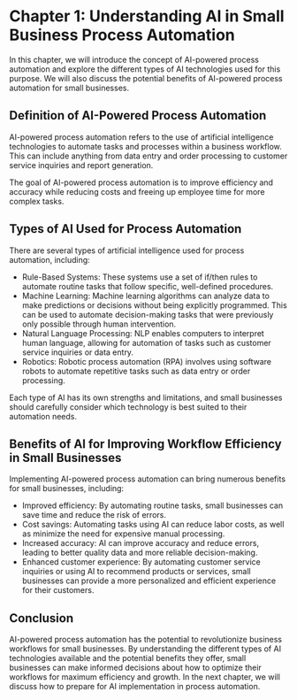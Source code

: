 Chapter 1: Understanding AI in Small Business Process Automation
================================================================

In this chapter, we will introduce the concept of AI-powered process automation and explore the different types of AI technologies used for this purpose. We will also discuss the potential benefits of AI-powered process automation for small businesses.

Definition of AI-Powered Process Automation
-------------------------------------------

AI-powered process automation refers to the use of artificial intelligence technologies to automate tasks and processes within a business workflow. This can include anything from data entry and order processing to customer service inquiries and report generation.

The goal of AI-powered process automation is to improve efficiency and accuracy while reducing costs and freeing up employee time for more complex tasks.

Types of AI Used for Process Automation
---------------------------------------

There are several types of artificial intelligence used for process automation, including:

* Rule-Based Systems: These systems use a set of if/then rules to automate routine tasks that follow specific, well-defined procedures.
* Machine Learning: Machine learning algorithms can analyze data to make predictions or decisions without being explicitly programmed. This can be used to automate decision-making tasks that were previously only possible through human intervention.
* Natural Language Processing: NLP enables computers to interpret human language, allowing for automation of tasks such as customer service inquiries or data entry.
* Robotics: Robotic process automation (RPA) involves using software robots to automate repetitive tasks such as data entry or order processing.

Each type of AI has its own strengths and limitations, and small businesses should carefully consider which technology is best suited to their automation needs.

Benefits of AI for Improving Workflow Efficiency in Small Businesses
--------------------------------------------------------------------

Implementing AI-powered process automation can bring numerous benefits for small businesses, including:

* Improved efficiency: By automating routine tasks, small businesses can save time and reduce the risk of errors.
* Cost savings: Automating tasks using AI can reduce labor costs, as well as minimize the need for expensive manual processing.
* Increased accuracy: AI can improve accuracy and reduce errors, leading to better quality data and more reliable decision-making.
* Enhanced customer experience: By automating customer service inquiries or using AI to recommend products or services, small businesses can provide a more personalized and efficient experience for their customers.

Conclusion
----------

AI-powered process automation has the potential to revolutionize business workflows for small businesses. By understanding the different types of AI technologies available and the potential benefits they offer, small businesses can make informed decisions about how to optimize their workflows for maximum efficiency and growth. In the next chapter, we will discuss how to prepare for AI implementation in process automation.
